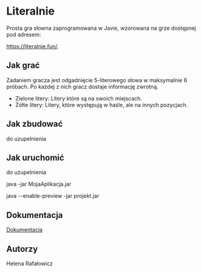 # Literalnie
Prosta gra słowna zaprogramowana w Javie, wzorowana na grze dostępnej pod adresem: 

https://literalnie.fun/.

## Jak grać
Zadaniem gracza jest odgadnięcie 5-literowego słowa w maksymalnie 6 próbach. Po
każdej z nich gracz dostaje informację zwrotną.

+ Zielone litery: Litery które są na swoich miejscach.
+ Żółte litery: Litery, które występują w haśle, ale na innych pozycjach.

## Jak zbudować
do uzupelnienia

## Jak uruchomić
do uzupelnienia

java -jar MojaAplikacja.jar

java --enable-preview -jar projekt.jar

## Dokumentacja
[Dokumentacja](documentation.md)

## Autorzy 
Helena Rafałowicz
